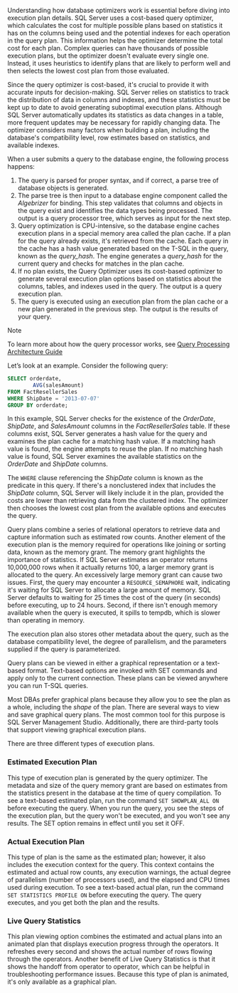 Understanding how database optimizers work is essential before diving into execution plan details. SQL Server uses a cost-based query optimizer, which calculates the cost for multiple possible plans based on statistics it has on the columns being used and the potential indexes for each operation in the query plan. This information helps the optimizer determine the total cost for each plan. Complex queries can have thousands of possible execution plans, but the optimizer doesn't evaluate every single one. Instead, it uses heuristics to identify plans that are likely to perform well and then selects the lowest cost plan from those evaluated.

Since the query optimizer is cost-based, it's crucial to provide it with accurate inputs for decision-making. SQL Server relies on statistics to track the distribution of data in columns and indexes, and these statistics must be kept up to date to avoid generating suboptimal execution plans. Although SQL Server automatically updates its statistics as data changes in a table, more frequent updates may be necessary for rapidly changing data. The optimizer considers many factors when building a plan, including the database's compatibility level, row estimates based on statistics, and available indexes.

When a user submits a query to the database engine, the following process happens:

1. The query is parsed for proper syntax, and if correct, a parse tree of database objects is generated.
2. The parse tree is then input to a database engine component called the *Algebrizer* for binding. This step validates that columns and objects in the query exist and identifies the data types being processed. The output is a query processor tree, which serves as input for the next step.
3. Query optimization is CPU-intensive, so the database engine caches execution plans in a special memory area called the plan cache. If a plan for the query already exists, it's retrieved from the cache. Each query in the cache has a hash value generated based on the T-SQL in the query, known as the *query_hash*. The engine generates a *query_hash* for the current query and checks for matches in the plan cache.
4. If no plan exists, the Query Optimizer uses its cost-based optimizer to generate several execution plan options based on statistics about the columns, tables, and indexes used in the query. The output is a query execution plan.
5. The query is executed using an execution plan from the plan cache or a new plan generated in the previous step. The output is the results of your query.

>[!NOTE]
> To learn more about how the query processor works, see [Query Processing Architecture Guide](/sql/relational-databases/query-processing-architecture-guide)

Let’s look at an example. Consider the following query:

```sql
SELECT orderdate,
        AVG(salesAmount)
FROM FactResellerSales
WHERE ShipDate = '2013-07-07'
GROUP BY orderdate;
```

In this example, SQL Server checks for the existence of the *OrderDate*, *ShipDate*, and *SalesAmount* columns in the *FactResellerSales* table. If these columns exist, SQL Server generates a hash value for the query and examines the plan cache for a matching hash value. If a matching hash value is found, the engine attempts to reuse the plan. If no matching hash value is found, SQL Server examines the available statistics on the *OrderDate* and *ShipDate* columns.

The `WHERE` clause referencing the *ShipDate* column is known as the predicate in this query. If there's a nonclustered index that includes the *ShipDate* column, SQL Server will likely include it in the plan, provided the costs are lower than retrieving data from the clustered index. The optimizer then chooses the lowest cost plan from the available options and executes the query.

Query plans combine a series of relational operators to retrieve data and capture information such as estimated row counts. Another element of the execution plan is the memory required for operations like joining or sorting data, known as the memory grant. The memory grant highlights the importance of statistics. If SQL Server estimates an operator returns 10,000,000 rows when it actually returns 100, a larger memory grant is allocated to the query. An excessively large memory grant can cause two issues. First, the query may encounter a `RESOURCE_SEMAPHORE` wait, indicating it's waiting for SQL Server to allocate a large amount of memory. SQL Server defaults to waiting for 25 times the cost of the query (in seconds) before executing, up to 24 hours. Second, if there isn't enough memory available when the query is executed, it spills to tempdb, which is slower than operating in memory.

The execution plan also stores other metadata about the query, such as the database compatibility level, the degree of parallelism, and the parameters supplied if the query is parameterized.

Query plans can be viewed in either a graphical representation or a text-based format. Text-based options are invoked with SET commands and apply only to the current connection. These plans can be viewed anywhere you can run T-SQL queries.

Most DBAs prefer graphical plans because they allow you to see the plan as a whole, including the *shape* of the plan. There are several ways to view and save graphical query plans. The most common tool for this purpose is SQL Server Management Studio. Additionally, there are third-party tools that support viewing graphical execution plans.

There are three different types of execution plans.

### Estimated Execution Plan

This type of execution plan is generated by the query optimizer. The metadata and size of the query memory grant are based on estimates from the statistics present in the database at the time of query compilation. To see a text-based estimated plan, run the command `SET SHOWPLAN_ALL ON` before executing the query. When you run the query, you see the steps of the execution plan, but the query won't be executed, and you won't see any results. The SET option remains in effect until you set it OFF.

### Actual Execution Plan

This type of plan is the same as the estimated plan; however, it also includes the execution context for the query. This context contains the estimated and actual row counts, any execution warnings, the actual degree of parallelism (number of processors used), and the elapsed and CPU times used during execution. To see a text-based actual plan, run the command `SET STATISTICS PROFILE ON` before executing the query. The query executes, and you get both the plan and the results.

### Live Query Statistics

This plan viewing option combines the estimated and actual plans into an animated plan that displays execution progress through the operators. It refreshes every second and shows the actual number of rows flowing through the operators. Another benefit of Live Query Statistics is that it shows the handoff from operator to operator, which can be helpful in troubleshooting performance issues. Because this type of plan is animated, it's only available as a graphical plan.
